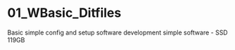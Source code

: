 # 01_WBasic_Ditfiles
Basic simple config and setup software development simple  software  - SSD 119GB
